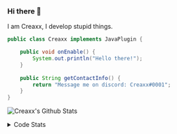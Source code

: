### Hi there 👋

I am Creaxx, I develop stupid things. 

```java
public class Creaxx implements JavaPlugin {

    public void onEnable() {
        System.out.println("Hello there!");
    }
    
    public String getContactInfo() {
        return "Message me on discord: Creaxx#0001";
    }
}
```

![Creaxx's Github Stats](https://github-readme-stats.vercel.app/api?username=CreaxxOG&show_icons=true&theme=dark&count_private=true)

<details>
  <summary>Code Stats</summary>

<!--START_SECTION:waka-->
![Code Time](http://img.shields.io/badge/Code%20Time-1%2C132%20hrs%2014%20mins-blue)

![Lines of code](https://img.shields.io/badge/From%20Hello%20World%20I%27ve%20Written-166%20lines%20of%20code-blue)

**🐱 My GitHub Data** 

> 📦 66.3 kB Used in GitHub's Storage 
 > 
> 🏆 813 Contributions in the Year 2023
 > 
> 🚫 Not Opted to Hire
 > 
> 📜 4 Public Repositories 
 > 
> 🔑 2 Private Repositories 
 > 
**I'm an Early 🐤** 

```text
🌞 Morning                177 commits         ██░░░░░░░░░░░░░░░░░░░░░░░   06.79 % 
🌆 Daytime                1151 commits        ███████████░░░░░░░░░░░░░░   44.13 % 
🌃 Evening                1238 commits        ████████████░░░░░░░░░░░░░   47.47 % 
🌙 Night                  42 commits          ░░░░░░░░░░░░░░░░░░░░░░░░░   01.61 % 
```
📅 **I'm Most Productive on Sunday** 

```text
Monday                   316 commits         ███░░░░░░░░░░░░░░░░░░░░░░   12.12 % 
Tuesday                  327 commits         ███░░░░░░░░░░░░░░░░░░░░░░   12.54 % 
Wednesday                318 commits         ███░░░░░░░░░░░░░░░░░░░░░░   12.19 % 
Thursday                 408 commits         ████░░░░░░░░░░░░░░░░░░░░░   15.64 % 
Friday                   238 commits         ██░░░░░░░░░░░░░░░░░░░░░░░   09.13 % 
Saturday                 494 commits         █████░░░░░░░░░░░░░░░░░░░░   18.94 % 
Sunday                   507 commits         █████░░░░░░░░░░░░░░░░░░░░   19.44 % 
```


📊 **This Week I Spent My Time On** 

```text
💬 Programming Languages: 
Java                     2 hrs               ██████████████████████░░░   87.07 % 
YAML                     8 mins              ██░░░░░░░░░░░░░░░░░░░░░░░   06.23 % 
XML                      7 mins              █░░░░░░░░░░░░░░░░░░░░░░░░   05.39 % 
Properties               1 min               ░░░░░░░░░░░░░░░░░░░░░░░░░   00.83 % 
textmate                 0 secs              ░░░░░░░░░░░░░░░░░░░░░░░░░   00.37 % 

🔥 Editors: 
IntelliJ                 2 hrs 18 mins       █████████████████████████   100.00 % 
```

**I Mostly Code in Java** 

```text
Java                     15 repos            ████████████████░░░░░░░░░   65.22 % 
Kotlin                   7 repos             ████████░░░░░░░░░░░░░░░░░   30.43 % 
EJS                      1 repo              █░░░░░░░░░░░░░░░░░░░░░░░░   04.35 % 
```




 Last Updated on 04/03/2023 06:24:22 UTC
<!--END_SECTION:waka-->
</details>
